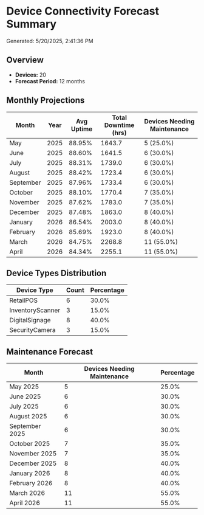 # Device Connectivity Forecast Summary

Generated: 5/20/2025, 2:41:36 PM

## Overview

- **Devices:** 20
- **Forecast Period:** 12 months

## Monthly Projections

| Month | Year | Avg Uptime | Total Downtime (hrs) | Devices Needing Maintenance |
|-------|------|------------|----------------------|-----------------------------|
| May | 2025 | 88.95% | 1643.7 | 5 (25.0%) |
| June | 2025 | 88.60% | 1641.5 | 6 (30.0%) |
| July | 2025 | 88.31% | 1739.0 | 6 (30.0%) |
| August | 2025 | 88.42% | 1723.4 | 6 (30.0%) |
| September | 2025 | 87.96% | 1733.4 | 6 (30.0%) |
| October | 2025 | 88.10% | 1770.4 | 7 (35.0%) |
| November | 2025 | 87.62% | 1783.0 | 7 (35.0%) |
| December | 2025 | 87.48% | 1863.0 | 8 (40.0%) |
| January | 2026 | 86.54% | 2003.0 | 8 (40.0%) |
| February | 2026 | 85.69% | 1923.0 | 8 (40.0%) |
| March | 2026 | 84.75% | 2268.8 | 11 (55.0%) |
| April | 2026 | 84.34% | 2255.1 | 11 (55.0%) |

## Device Types Distribution

| Device Type | Count | Percentage |
|-------------|-------|------------|
| RetailPOS | 6 | 30.0% |
| InventoryScanner | 3 | 15.0% |
| DigitalSignage | 8 | 40.0% |
| SecurityCamera | 3 | 15.0% |

## Maintenance Forecast

| Month | Devices Needing Maintenance | Percentage |
|-------|------------------------------|------------|
| May 2025 | 5 | 25.0% |
| June 2025 | 6 | 30.0% |
| July 2025 | 6 | 30.0% |
| August 2025 | 6 | 30.0% |
| September 2025 | 6 | 30.0% |
| October 2025 | 7 | 35.0% |
| November 2025 | 7 | 35.0% |
| December 2025 | 8 | 40.0% |
| January 2026 | 8 | 40.0% |
| February 2026 | 8 | 40.0% |
| March 2026 | 11 | 55.0% |
| April 2026 | 11 | 55.0% |
